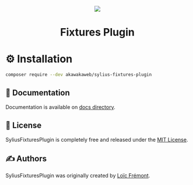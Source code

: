 <p align="center">
    <a href="https://sylius.com" target="_blank">
        <img src="https://demo.sylius.com/assets/shop/img/logo.png" />
    </a>
</p>

<h1 align="center">Fixtures Plugin</h1>

⚙️ Installation
===============

```bash
composer require --dev akawakaweb/sylius-fixtures-plugin
```

📖 Documentation
----------------

Documentation is available on [docs directory](/docs).

📃 License
----------

SyliusFixturesPlugin is completely free and released under the [MIT License](https://github.com/akawakaweb/sylius-fixtures-plugin/blob/master/LICENSE).

✍️ Authors
---------

SyliusFixturesPlugin was originally created by [Loïc Frémont](https://loic425.github.io).
